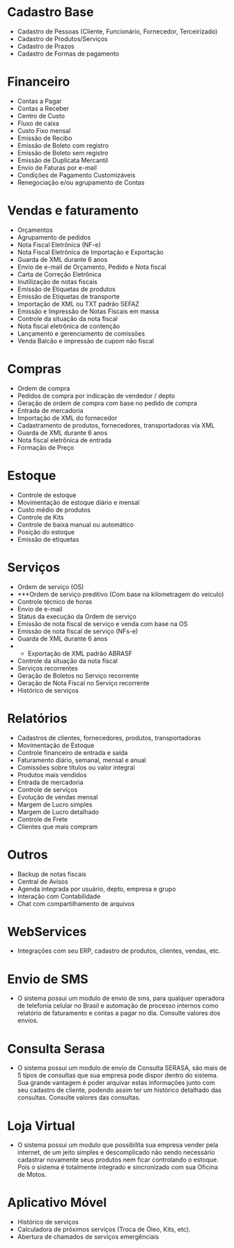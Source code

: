 # Cadastro Base
 - Cadastro de Pessoas (Cliente, Funcionário, Fornecedor, Terceirizado)
 - Cadastro de Produtos/Serviços
 - Cadastro de Prazos
 - Cadastro de Formas de pagamento

# Financeiro
 - Contas a Pagar
 - Contas a Receber
 - Centro de Custo
 - Fluxo de caixa
 - Custo Fixo mensal
 - Emissão de Recibo
 - Emissão de Boleto com registro
 - Emissão de Boleto sem registro
 - Emissão de Duplicata Mercantil
 - Envio de Faturas por e-mail
 - Condições de Pagamento Customizáveis
 - Renegociação e/ou agrupamento de Contas

# Vendas e faturamento
 - Orçamentos
 - Agrupamento de pedidos
 - Nota Fiscal Eletrônica (NF-e)
 - Nota Fiscal Eletrônica de Importação e Exportação
 - Guarda de XML durante 6 anos
 - Envio de e-mail de Orçamento, Pedido e Nota fiscal
 - Carta de Correção Eletrônica
 - Inutilização de notas fiscais
 - Emissão de Etiquetas de produtos
 - Emissão de Etiquetas de transporte
 - Importação de XML ou TXT padrão SEFAZ
 - Emissão e Impressão de Notas Fiscais em massa
 - Controle da situação da nota fiscal
 - Nota fiscal eletrônica de contenção
 - Lançamento e gerenciamento de comissões
 - Venda Balcão e impressão de cupom não fiscal

# Compras
 - Ordem de compra
 - Pedidos de compra por indicação de vendedor / depto
 - Geração de ordem de compra com base no pedido de compra
 - Entrada de mercadoria
 - Importação de XML do fornecedor
 - Cadastramento de produtos, fornecedores, transportadoras via XML
 - Guarda de XML durante 6 anos
 - Nota fiscal eletrônica de entrada
 - Formação de Preço

# Estoque
 - Controle de estoque
 - Movimentação de estoque diário e mensal
 - Custo médio de produtos
 - Controle de Kits
 - Controle de baixa manual ou automático
 - Posição do estoque
 - Emissão de etiquetas

# Serviços
 - Ordem de serviço (OS)
 - ***Ordem de serviço preditivo (Com base na kilometragem do veículo)
 - Controle técnico de horas
 - Envio de e-mail
 - Status da execução da Ordem de serviço
 - Emissão de nota fiscal de serviço e venda com base na OS
 - Emissão de nota fiscal de serviço (NFs-e)
 - Guarda de XML durante 6 anos
 - * Exportação de XML padrão ABRASF
 - Controle da situação da nota fiscal
 - Serviços recorrentes
 - Geração de Boletos no Serviço recorrente
 - Geração de Nota Fiscal no Serviço recorrente
 - Histórico de serviços

# Relatórios
 - Cadastros de clientes, fornecedores, produtos, transportadoras
 - Movimentação de Estoque
 - Controle financeiro de entrada e saída
 - Faturamento diário, semanal, mensal e anual
 - Comissões sobre títulos ou valor integral
 - Produtos mais vendidos
 - Entrada de mercadoria
 - Controle de serviços
 - Evolução de vendas mensal
 - Margem de Lucro simples
 - Margem de Lucro detalhado
 - Controle de Frete
 - Clientes que mais compram

# Outros
 - Backup de notas fiscais
 - Central de Avisos
 - Agenda integrada por usuário, depto, empresa e grupo
 - Interação com Contabilidade
 - Chat com compartilhamento de arquivos

# WebServices
 - Integrações com seu ERP, cadastro de produtos, clientes, vendas, etc.

# Envio de SMS
 - O sistema possui um modulo de envio de sms, para qualquer operadora de telefonia celular no Brasil e automação de processo internos como relatório de faturamento e contas a pagar no dia. Consulte valores dos envios.

# Consulta Serasa
 - O sistema possui um modulo de envio de Consulta SERASA, são mais de 5 tipos de consultas que sua empresa pode dispor dentro do sistema. Sua grande vantagem é poder arquivar estas informações junto com seu cadastro de cliente, podendo assim ter um histórico detalhado das consultas. Consulte valores das consultas.

# Loja Virtual
 - O sistema possui um modulo que possibilita sua empresa vender pela internet, de um jeito simples e descomplicado não sendo necessário cadastrar novamente seus produtos nem ficar controlando o estoque. Pois o sistema é totalmente integrado e sincronizado com sua Oficina de Motos.

# Aplicativo Móvel
 - Histórico de serviços
 - Calculadora de próximos serviços (Troca de Óleo, Kits, etc).
 - Abertura de chamados de serviços emergênciais
